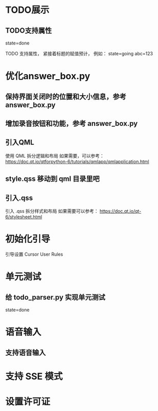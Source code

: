 # TODO展示

## TODO支持属性
state=done

TODO 支持属性， 紧接着标题的赋值预计， 例如：
state=going
abc=123

# 优化answer_box.py

## 保持界面关闭时的位置和大小信息，参考 answer_box.py

## 增加录音按钮和功能，参考 answer_box.py

## 引入QML
使用 QML 拆分逻辑和布局
如果需要，可以参考：
https://doc.qt.io/qtforpython-6/tutorials/qmlapp/qmlapplication.html

## style.qss 移动到 qml 目录里吧

## 引入.qss
引入 .qss 拆分样式和布局
如果需要可以参考：
https://doc.qt.io/qt-6/stylesheet.html

# 初始化引导
引导设置 Cursor User Rules

# 单元测试

## 给 todo_parser.py 实现单元测试
state=done

# 语音输入

## 支持语音输入

# 支持 SSE 模式

# 设置许可证
